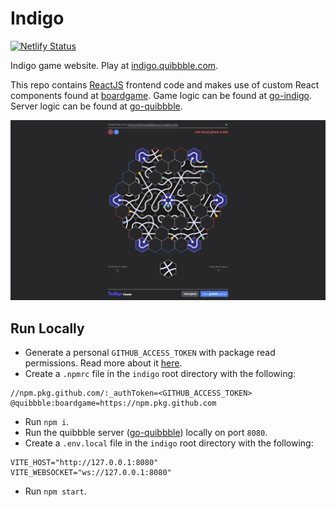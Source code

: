 # Indigo

[![Netlify Status](https://api.netlify.com/api/v1/badges/3d12a9ad-1a6c-4556-b0a8-5ac7b26a4f68/deploy-status)](https://app.netlify.com/sites/indigo-quibbble/deploys)

Indigo game website. Play at [indigo.quibbble.com](https://indigo.quibbble.com).

This repo contains [ReactJS](https://react.dev) frontend code and makes use of custom React components found at [boardgame](https://github.com/quibbble/boardgame). Game logic can be found at [go-indigo](https://github.com/quibbble/go-indigo). Server logic can be found at [go-quibbble](https://github.com/quibbble/go-quibbble). 

[![Quibbble Indigo](screenshot.png)](https://indigo.quibbble.com)

## Run Locally

- Generate a personal `GITHUB_ACCESS_TOKEN` with package read permissions. Read more about it [here](https://docs.github.com/en/packages/working-with-a-github-packages-registry/working-with-the-npm-registry).
- Create a `.npmrc` file in the `indigo` root directory with the following:
```
//npm.pkg.github.com/:_authToken=<GITHUB_ACCESS_TOKEN>
@quibbble:boardgame=https://npm.pkg.github.com
```
- Run `npm i`.
- Run the quibbble server ([go-quibbble](https://github.com/quibbble/go-quibbble)) locally on port `8080`.
- Create a `.env.local` file in the `indigo` root directory with the following:
```
VITE_HOST="http://127.0.0.1:8080"
VITE_WEBSOCKET="ws://127.0.0.1:8080"
```
- Run `npm start`.
